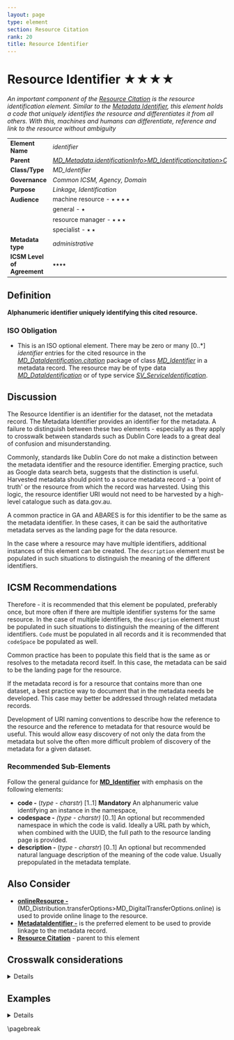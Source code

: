 ```yaml
---
layout: page
type: element
section: Resource Citation
rank: 20
title: Resource Identifier
---
```

# Resource Identifier ★★★★
*An important component of the [Resource Citation](./class-CI_Citation) is the resource identification element. Similar to the [Metadata Identifier](./MetadataIdentifier), this element holds a code that uniquely identifies the resource and differentiates it from all others. With this, machines and humans can differentiate, reference and link to the resource without ambiguity*

| | |
| --- | --- |
| **Element Name** | *identifier* |
| **Parent** | *[MD_Metadata.identificationInfo>MD_Identificationcitation>CI_Citation](./ResourceCitation)* |
| **Class/Type** | *MD_Identifier* |
| **Governance** | *Common ICSM, Agency, Domain* |
| **Purpose** | *Linkage, Identification* |
| **Audience** | machine resource - ⭑ ⭑ ⭑ ⭑|
| | general - ⭑ |
| | resource manager - ⭑ ⭑ ⭑ |
| | specialist - ⭑ ⭑ |
| **Metadata type** | *administrative* |
| **ICSM Level of Agreement** | ⭑⭑⭑⭑ |

## Definition
**Alphanumeric identifier uniquely identifying this cited resource.**

### ISO Obligation

- This is an ISO optional element. There may be zero or many [0..\*] *identifier* entries for the cited resource in the *[MD_DataIdentification.citation](./ResourceCitation)* package of class *[MD_Identifier](./class-MD_Identifier)* in a metadata record. The resource may be of type data *[MD_DataIdentification](./class-MD_DataIdentification)* or of type service *[SV_ServiceIdentification](./ServiceIdentification)*.

## Discussion

The Resource Identifier is an identifier for the dataset, not the metadata record. The Metadata Identifier provides an identifier for the metadata. A failure to distinguish between these two elements - especially as they apply to crosswalk between standards such as Dublin Core leads to a great deal of confusion and misunderstanding.

Commonly, standards like Dublin Core do not make a distinction between the metadata identifier and the resource identifier. Emerging practice, such as Google data search beta, suggests that the distinction is useful. Harvested metadata should point to a source metadata record - a 'point of truth' or the resource from which the record was harvested. Using this logic, the resource identifier URI would not need to be harvested by a high-level catalogue such as data.gov.au.

A common practice in GA and ABARES is for this identifier to be the same as the metadata identifier. In these cases, it can be said the authoritative metadata serves as the landing page for the data resource.

In the case where a resource may have multiple identifiers, additional instances of this element can be created. The `description` element must be populated in such situations to distinguish the meaning of the different identifiers.

## ICSM Recommendations

Therefore - it is recommended that this element be populated, preferably once, but more often if there are multiple identifier systems for the same resource. In the case of multiple identifiers, the `description` element must be populated in such situations to distinguish the meaning of the different identifiers. `Code` must be populated in all records and it is recommended that `codeSpace` be populated as well.

Common practice has been to populate this field that is the same as or resolves to the metadata record itself. In this case, the metadata can be said to be the landing page for the resource. 

If the metadata record is for a resource that contains more than one dataset, a best practice way to document that in the metadata needs be developed. This case may better be addressed through related metadata records.

Development of URI naming conventions to describe how the reference to the resource and the reference to metadata for that resource would be useful. This would allow easy discovery of not only the data from the metadata but solve the often more difficult problem of discovery of the metadata for a given dataset.

### Recommended Sub-Elements

Follow the general guidance for **[MD_Identifier](./class-MD_Identifier)** with emphasis on the following elements:

- **code -** (*type - charstr*) [1..1] **Mandatory** An alphanumeric value identifying an instance in the namespace, 
- **codespace -** *(type - charstr)* [0..1] An optional but recommended namespace in which the code is valid. Ideally a URL path by which, when combined with the UUID, the full path to the resource landing page is provided.
- **description -** (*type - charstr*) [0..1] An optional but recommended natural language description of the meaning of the code value. Usually prepopulated in the metadata template.

## Also Consider

- **[onlineResource -](./DistributionInfo)** (MD_Distribution.transferOptions>MD_DigitalTransferOptions.online) is used to provide online linage to the resource.
- **[MetadataIdentifier -](./MetadataIdentifier)** is the preferred element to be used to provide linkage to the metadata record.
- **[Resource Citation](./ResourceCitation)** - parent to this element

## Crosswalk considerations

<details>

### Dublin core / CKAN / data.gov.au

Maps to `identifier`
> Note BC 18-7 - may relate to issues involving confusion between metadata identifiers and resource identifiers in DC and other metadata systems.

### DCAT

Maps to `dcat:identifier`

### RIF-CS

Maps to `Identifier`

</details>


## Examples

<details>

### ABARES

**MD_Identifier > code :** 942d6f4e-17b0-41fd-a623-c2c78d107e6d
**MD_Identifier > codespace :** UUID
**MD_Identifier > description :** The UUID for this resource, its citation and its metadata

### GA

**MD_Identifier > code :** http://pid.geoscience.gov.au/dataset/ga/102441
**MD_Identifier > codespace :** Geoscience Australia Persistent Identifier

### data.gov.au

URN:UUID (example 559708e5-480e-4f94-8429-c49571e82761)


### XML

```
<mdb:MD_Metadata>
....
 <mdb:identificationInfo>
  <mri:MD_DataIdentification>
  ....
    <mri:citation>
     <cit:CI_Citation>
       ....
       <cit:identifier>
        <mcc:MD_Identifier>
          <mcc:code>
          <gco:CharacterString>9547e07e-6a15-403b-8b19-488778fe0cf0
          </gco:CharacterString>
          </mcc:code>
          <mcc:codeSpace>
           <gco:CharacterString>
           http://202.49.243.69:8080/geonetwork/srv/eng/metadata/
           </gco:CharacterString>
          </mcc:codeSpace>
        </mcc:MD_Identifier>
       </cit:identifier>
       ....
     </cit:CI_Citation>
    </mri:citation>
   ....
  </mri:MD_DataIdentification>
 </mdb:identificationInfo>
....
</mdb:MD_Metadata>
```

\pagebreak

### UML diagrams
Recommended elements highlighted in yellow

![resourceIdentifier](../images/ResourceIdentifierUML.png)

</details>

\pagebreak
